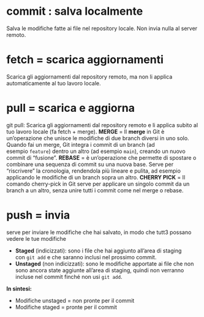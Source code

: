 # **commit** : salva localmente
Salva le modifiche fatte ai file nel repository locale. Non invia nulla al server remoto.

# **fetch** = scarica aggiornamenti
Scarica gli aggiornamenti dal repository remoto, ma non li applica automaticamente al tuo lavoro locale.

# pull = scarica e aggiorna
git pull: Scarica gli aggiornamenti dal repository remoto e li applica subito al tuo lavoro locale (fa fetch + merge).
	**MERGE** = Il **merge** in Git è un’operazione che unisce le modifiche di due branch diversi in uno solo.  Quando fai un merge, Git integra i commit di un branch (ad esempio `feature`) dentro un altro (ad esempio `main`), creando un nuovo commit di “fusione”.
	**REBASE** = è un’operazione che permette di spostare o combinare una sequenza di commit su una nuova base. Serve per “riscrivere” la cronologia, rendendola più lineare e pulita, ad esempio applicando le modifiche di un branch sopra un altro.
	**CHERRY PICK** = Il comando cherry-pick in Git serve per applicare un singolo commit da un branch a un altro, senza unire tutti i commit come nel merge o rebase.
# push = invia 
serve per inviare  le modifiche che hai salvato, in modo che tutt3 possano vedere le tue modifiche


- **Staged** (indicizzati): sono i file che hai aggiunto all’area di staging con `git add` e che saranno inclusi nel prossimo commit.
- **Unstaged** (non indicizzati): sono le modifiche apportate ai file che non sono ancora state aggiunte all’area di staging, quindi non verranno incluse nel commit finché non usi `git add`.

**In sintesi:**

- Modifiche unstaged = non pronte per il commit
- Modifiche staged = pronte per il commit